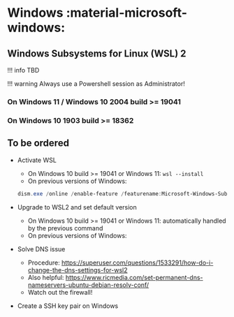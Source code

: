 # Windows :material-microsoft-windows:

## Windows Subsystems for Linux (WSL) 2

!!! info
    TBD

!!! warning
    Always use a Powershell session as Administrator!

### On Windows 11 / Windows 10 2004 build >= 19041

### On Windows 10 1903 build >= 18362


## To be ordered

* Activate WSL
    * On Windows 10 build >= 19041 or Windows 11: `wsl --install`
    * On previous versions of Windows: 
    ```powershell
    dism.exe /online /enable-feature /featurename:Microsoft-Windows-Subsystem-Linux /all /norestart
    ```
* Upgrade to WSL2 and set default version
    * On Windows 10 build >= 19041 or Windows 11: automatically handled by the previous command
    * On previous versions of Windows:
* Solve DNS issue
    * Procedure: https://superuser.com/questions/1533291/how-do-i-change-the-dns-settings-for-wsl2
    * Also helpful: https://www.ricmedia.com/set-permanent-dns-nameservers-ubuntu-debian-resolv-conf/
    * Watch out the firewall!

* Create a SSH key pair on Windows